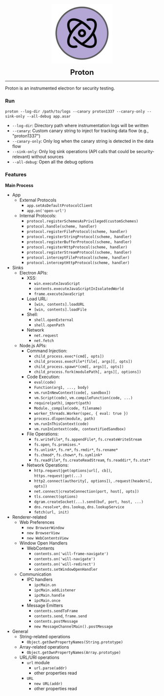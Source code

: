 <p align="center">
  <img align="center" alt="Proton" src="./proton-logo.svg" height="195">
</p>

<p align="center">
  <span style="font-size: 24px;"><b> Proton </b></span>
</p>

<hr>

Proton is an instrumented electron for security testing.

### Run

```
proton --log-dir /path/to/logs --canary proton1337 --canary-only --sink-only --all-debug app.asar
```

+ `--log-dir`: Directory path where instrumentation logs will be written
+ `--canary`: Custom canary string to inject for tracking data flow (e.g., "proton1337")
+ `--canary-only`: Only log when the canary string is detected in the data flow
+ `--sink-only`: Only log sink operations (API calls that could be security-relevant) without sources
+ `--all-debug`: Open all the debug options

### Features

**Main Process**

+ App
  + External Protocols
    + `app.setAsDefaultProtocolClient`
    + `app.on('open-url')`
  + Internal Protocols:
    + `protocol.registerSchemesAsPrivileged(customSchemes)`
    + `protocol.handle(scheme, handler)`
    + `protocol.registerFileProtocol(scheme, handler)`
    + `protocol.registerStringProtocol(scheme, handler)`
    + `protocol.registerBufferProtocol(scheme, handler)`
    + `protocol.registerHttpProtocol(scheme, handler)`
    + `protocol.registerStreamProtocol(scheme, handler)`
    + `protocol.interceptFileProtocol(scheme, handler)`
    + `protocol.interceptHttpProtocol(scheme, handler)`
+ Sinks
  + Electron APIs: 
    + XSS: 
      + `win.executeJavaScript`
      + `contents.executeJavaScriptInIsolatedWorld`
      + `frame.executeJavaScript`
    + Load URL:
      + `[win, contents].loadURL`
      + `[win, contents].loadFile`
    + Shell:
      + `shell.openExternal` 
      + `shell.openPath`
    + Network
      + `net.request`
      + `net.fetch`
  + Node.js APIs:
    + Command Injection: 
      + `child_process.exec*(cmd[, opts])`
      + `child_process.execFile*(file[, args][, opts])`
      + `child_process.spawn*(cmd[, args][, opts])`
      + `child_process.fork(modulePath[, args][, options])`
    + Code Execution: 
      + `eval(code)`
      + `Function(arg1, ..., body)`
      + `vm.runInNewContext(code[, sandbox])`
      + `vm.Script(code)`, `vm.compileFunction(code, ...)`
      + `require(path)`, `import(path)`
      + `Module._compile(code, filename)`
      + `worker_threads.Worker(spec, { eval: true })`
      + `process.dlopen(module, path)`
      + `vm.runInThisContext(code)`
      + `vm.runInContext(code, contextifiedSandbox)`
    + File Operations:
      + `fs.writeFile*`, `fs.appendFile*`, `fs.createWriteStream`
      + `fs.open`, `fs.promises.*`
      + `fs.unlink*`, `fs.rm*`, `fs.rmdir*`, `fs.rename*`
      + `fs.chmod*`, `fs.chown*`, `fs.symlink*`
      + `fs.readFile*`, `fs.createReadStream`, `fs.readdir*`, `fs.stat*`
    + Network Operations:
      + `http.request|get(options|url[, cb])`, `https.request|get(...)`
      + `http2.connect(authority[, options])`, `.request(headers[, opts])`
      + `net.connect|createConnection(port, host[, opts])`
      + `tls.connect(options)`
      + `dgram.createSocket(...).send(buf, port, host, ...)`
      + `dns.resolve*`, `dns.lookup`, `dns.lookupService`
      + `fetch(url, init)`
+ Renderer-related
  + Web Preferences
    + `new BrowserWindow`
    + `new BrowserView`
    + `new WebContentsView`
  + Window Open Handlers
    + WebContents
      + `contents.on('will-frame-navigate')`
      + `contents.on('will-navigate')`
      + `contents.on('will-redirect')`
      + `contents.setWindowOpenHandler`
  + Communication
    + IPC handlers
      + `ipcMain.on`
      + `ipcMain.addListener`
      + `ipcMain.handle`
      + `ipcMain.once` 
    + Message Emitters
      + `contents.sendToFrame`
      + `contents.send`, `frame.send`
      + `contents.postMessage`
      + `new MessageChannelMain().postMessage`
+ General
  + String-related operations
    + `Object.getOwnPropertyNames(String.prototype)`
  + Array-related operations
    + `Object.getOwnPropertyNames(Array.prototype)`
  + URL/URI operations
    + `url` module
      + `url.parse(addr)`
      + other properties read
    + `URL`
      + `new URL(addr)`
      + other properties read